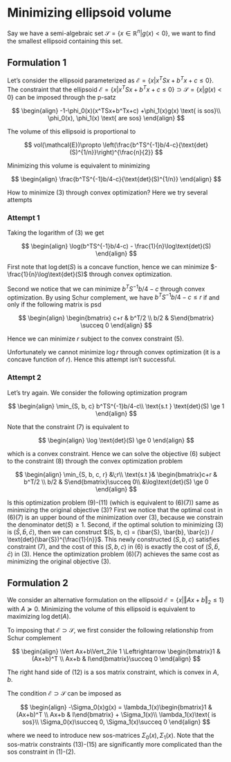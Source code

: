# Minimizing ellipsoid volume

Say we have a semi-algebraic set $\mathcal{S} = \{x \in\mathbb{R}^n| g(x) < 0\}$, we want to find the smallest ellipsoid containing this set.

## Formulation 1

Let’s consider the ellipsoid parameterized as $\mathcal{E}=\{x | x^TSx+b^Tx+c\leq 0\}$. The constraint that the ellipsoid $\mathcal{E}=\{x | x^TSx+b^Tx+c\le 0\} \supset \mathcal{S}=\{x | g(x)< 0\}$ can be imposed through the p-satz

$$
\begin{align}
-1-\phi_0(x)(x^TSx+b^Tx+c) +\phi_1(x)g(x) \text{ is sos}\\
\phi_0(x), \phi_1(x) \text{ are sos}
\end{align}
$$

The volume of this ellipsoid is proportional to

$$
vol(\mathcal{E})\propto \left(\frac{b^TS^{-1}b/4-c}{\text{det}(S)^{1/n}}\right)^{\frac{n}{2}}
$$

Minimizing this volume is equivalent to minimizing

$$
\begin{align}
\frac{b^TS^{-1}b/4-c}{\text{det}(S)^{1/n}}
\end{align}
$$

How to minimize (3) through convex optimization? Here we try several attempts

### Attempt 1

 Taking the logarithm of (3) we get

$$
\begin{align}
\log(b^TS^{-1}b/4-c) - \frac{1}{n}\log\text{det}(S)
\end{align}
$$

First note that $\log\text{det}(S)$ is a concave function, hence we can minimize $-\frac{1}{n}\log\text{det}(S)$ through convex optimization.

Second we notice that we can minimize $b^TS^{-1}b/4-c$ through convex optimization. By using Schur complement, we have $b^TS^{-1}b/4-c\le r$ if and only if the following matrix is psd

$$
\begin{align}
\begin{bmatrix} c+r & b^T/2 \\ b/2 & S\end{bmatrix} \succeq 0
\end{align}
$$

Hence we can minimize $r$ subject to the convex constraint (5).

Unfortunately we cannot minimize $\log r$ through convex optimization (it is a concave function of $r$). Hence this attempt isn’t successful.

### Attempt 2

Let’s try again. We consider the following optimization program

$$
\begin{align}
\min_{S, b, c} b^TS^{-1}b/4-c\\
\text{s.t } \text{det}(S) \ge 1
\end{align}
$$

Note that the constraint (7) is equivalent to

$$
\begin{align}
\log \text{det}(S) \ge 0
\end{align}
$$

which is a convex constraint. Hence we can solve the objective (6) subject to the constraint (8) through the convex optimization problem

$$
\begin{align}
\min_{S, b, c, r} &\;r\\
\text{s.t }& \begin{bmatrix}c+r & b^T/2 \\ b/2 & S\end{bmatrix}\succeq 0\\
&\log\text{det}(S) \ge 0
\end{align}
$$

Is this optimization problem (9)-(11) (which is equivalent to (6)(7)) same as minimizing the original objective (3)? First we notice that the optimal cost in (6)(7) is an upper bound of the minimization over (3), because we constrain the denominator $\text{det}(S)\ge 1$.  Second, if the optimal solution to minimizing (3) is $(\bar{S}, \bar{b}, \bar{c})$, then we can construct $(S, b, c) = (\bar{S}, \bar{b}, \bar{c}) / \text{det}(\bar{S})^{\frac{1}{n}}$. This newly constructed $(S, b, c)$ satisfies constraint (7), and the cost of this $(S, b, c)$ in (6) is exactly the cost of $(\bar{S}, \bar{b}, \bar{c})$ in (3). Hence the optimization problem (6)(7) achieves the same cost as minimizing the original objective (3).

## Formulation 2

We consider an alternative formulation on the ellipsoid $\mathcal{E} = \{x | \Vert Ax+b\Vert_2\le 1\}$ with $A\succeq 0$. Minimizing the volume of this ellipsoid is equivalent to maximizing $\log\text{det}(A)$. 

To imposing that $\mathcal{E}\supset\mathcal{S}$, we first consider the following relationship from Schur complement

$$
\begin{align}
\Vert Ax+b\Vert_2\le 1 \Leftrightarrow \begin{bmatrix}1 & (Ax+b)^T \\ Ax+b & I\end{bmatrix}\succeq 0
\end{align}
$$

The right hand side of (12) is a sos matrix constraint, which is convex in $A, b$.

The condition $\mathcal{E}\supset\mathcal{S}$ can be imposed as

$$
\begin{align}
-\Sigma_0(x)g(x) = \lambda_1(x)\begin{bmatrix}1 & (Ax+b)^T \\ Ax+b & I\end{bmatrix} + \Sigma_1(x)\\
\lambda_1(x)\text{ is sos}\\
\Sigma_0(x)\succeq 0, \Sigma_1(x)\succeq 0
\end{align}
$$

where we need to introduce new sos-matrices $\Sigma_0(x), \Sigma_1(x)$. Note that the sos-matrix constraints (13)-(15) are significantly more complicated than the sos constraint in (1)-(2).
